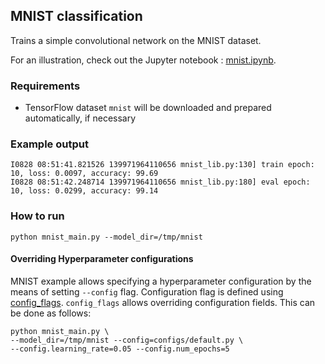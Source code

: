 ## MNIST classification

Trains a simple convolutional network on the MNIST dataset.

For an illustration, check out the Jupyter notebook : [mnist.ipynb](./mnist.ipynb).

### Requirements
* TensorFlow dataset `mnist` will be downloaded and prepared automatically, if necessary

### Example output

```
I0828 08:51:41.821526 139971964110656 mnist_lib.py:130] train epoch: 10, loss: 0.0097, accuracy: 99.69
I0828 08:51:42.248714 139971964110656 mnist_lib.py:180] eval epoch: 10, loss: 0.0299, accuracy: 99.14
```

### How to run

`python mnist_main.py --model_dir=/tmp/mnist`

#### Overriding Hyperparameter configurations

MNIST example allows specifying a hyperparameter configuration by the means of
setting `--config` flag. Configuration flag is defined using
[config_flags](https://github.com/google/ml_collections/tree/master#config-flags).
`config_flags` allows overriding configuration fields. This can be done as
follows:

```shell
python mnist_main.py \
--model_dir=/tmp/mnist --config=configs/default.py \
--config.learning_rate=0.05 --config.num_epochs=5
```
